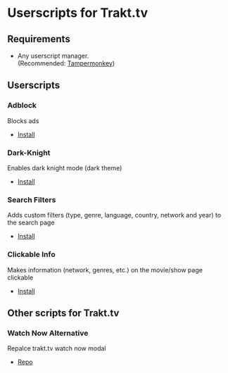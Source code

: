 # Userscripts for Trakt.tv
## Requirements
+ Any userscript manager.   
(Recommended: [Tampermonkey](https://addons.mozilla.org/ru/firefox/addon/tampermonkey/))
## Userscripts
### Adblock
Blocks ads 
+ [Install](https://github.com/sergeyhist/trakt-scripts/raw/main/trakt-adblock.user.js)
### Dark-Knight
Enables dark knight mode (dark theme)
+ [Install](https://github.com/sergeyhist/trakt-scripts/raw/main/trakt-dark-knight.user.js)
### Search Filters
Adds custom filters (type, genre, language, country, network and year) to the search page
+ [Install](https://github.com/sergeyhist/trakt-scripts/raw/main/trakt-filters.user.js)
### Clickable Info
Makes information (network, genres, etc.) on the movie/show page clickable
+ [Install](https://github.com/sergeyhist/trakt-scripts/raw/main/trakt-info.user.js)
## Other scripts for Trakt.tv
### Watch Now Alternative
Repalce trakt.tv watch now modal
+ [Repo](https://github.com/sergeyhist/trakt-watch-now-alternative)
